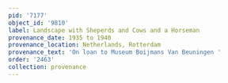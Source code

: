 ```yaml
---
pid: '7177'
object_id: '9810'
label: Landscape with Sheperds and Cows and a Horseman
provenance_date: 1935 to 1940
provenance_location: Netherlands, Rotterdam
provenance_text: 'On loan to Museum Boijmans Van Beuningen '
order: '2463'
collection: provenance
---
```

